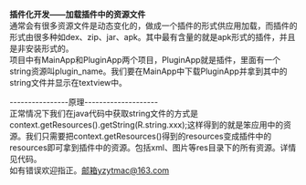 **插件化开发——加载插件中的资源文件**  
通常会有很多资源文件是动态变化的，做成一个插件的形式供应用加载，而插件的形式由很多种如dex、zip、jar、apk。其中最有含量的就是apk形式的插件，并且是非安装形式的。  
项目中有MainApp和PluginApp两个项目，PluginApp就是插件，里面有一个string资源叫plugin_name。我们要在MainApp中下载PluginApp并拿到其中的string文件并显示在textview中。  
  
----------------原理--------------------  
正常情况下我们在java代码中获取string文件的方式是context.getResources().getString(R.string.xxx);这样得到的就是笨应用中的资源。我们只需要把context.getResources()得到的resources变成插件中的resources即可拿到插件中的资源。包括xml、图片等res目录下的所有资源。详情见代码。  
如有错误欢迎指正。邮箱yzytmac@163.com
